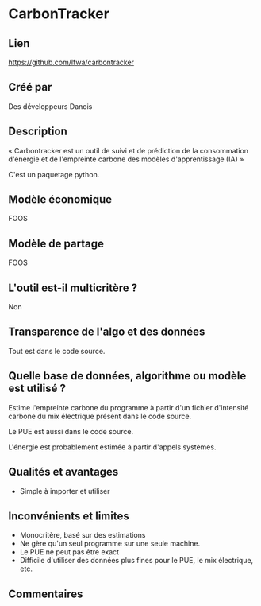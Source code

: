 # CarbonTracker

## Lien 

https://github.com/lfwa/carbontracker

## Créé par

Des développeurs Danois

## Description

« Carbontracker est un outil de suivi et de prédiction de la consommation d'énergie et de l'empreinte carbone des 
modèles d'apprentissage (IA) »

C'est un paquetage python.

## Modèle économique

FOOS

## Modèle de partage

FOOS


## L'outil est-il multicritère ?


Non

## Transparence de l'algo et des données

Tout est dans le code source.

## Quelle base de données, algorithme ou modèle est utilisé ?

Estime l'empreinte carbone du programme à partir d'un fichier d'intensité carbone du mix électrique présent dans le code source.

Le PUE est aussi dans le code source.

L'énergie est probablement estimée à partir d'appels systèmes.

## Qualités et avantages

- Simple à importer et utiliser

## Inconvénients et limites

- Monocritère, basé sur des estimations
- Ne gère qu'un seul programme sur une seule machine.
- Le PUE ne peut pas être exact
- Difficile d'utiliser des données plus fines pour le PUE, le mix électrique, etc.

## Commentaires



